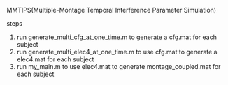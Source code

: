 MMTIPS(Multiple-Montage Temporal Interference Parameter Simulation)

steps

1. run generate_multi_cfg_at_one_time.m to generate a cfg.mat for each subject
2. run generate_multi_elec4_at_one_time.m to use cfg.mat to generate a elec4.mat for each subject
3. run my_main.m to use elec4.mat to generate montage_coupled.mat for each subject
